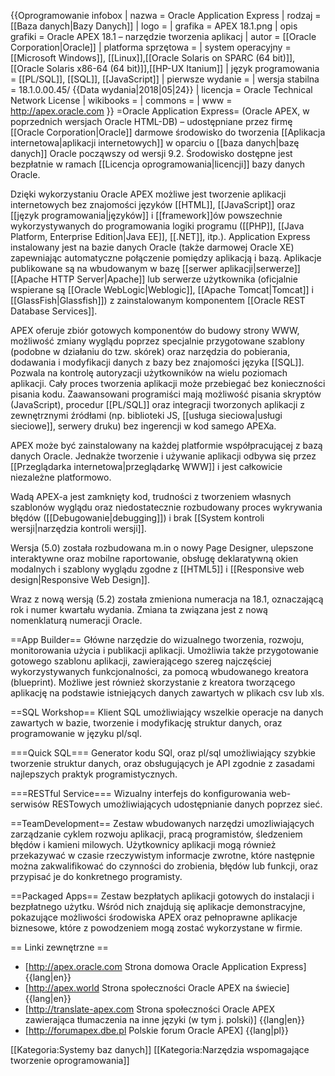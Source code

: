 {{Oprogramowanie infobox
 | nazwa               = Oracle Application Express
 | rodzaj              = [[Baza danych|Bazy Danych]]
 | logo                = 
 | grafika             = APEX 18.1.png
 | opis grafiki        = Oracle APEX 18.1 – narzędzie tworzenia aplikacj
 | autor               = [[Oracle Corporation|Oracle]]
 | platforma sprzętowa = 
 | system operacyjny   = [[Microsoft Windows]], [[Linux]],[[Oracle Solaris on SPARC (64 bit)]],[[Oracle Solaris x86-64 (64 bit)]],[[HP-UX Itanium]]
 | język programowania = [[PL/SQL]], [[SQL]], [[JavaScript]]
 | pierwsze wydanie    = 
 | wersja stabilna     = 18.1.0.00.45/ {{Data wydania|2018|05|24}}
 | licencja            = Oracle Technical Network License
 | wikibooks           = 
 | commons             = 
 | www                 = http://apex.oracle.com
}}
=Oracle Application Express= 
(Oracle APEX, w poprzednich wersjach Oracle HTML-DB) – udostępniane przez firmę [[Oracle Corporation|Oracle]] darmowe środowisko do tworzenia [[Aplikacja internetowa|aplikacji internetowych]] w oparciu o [[baza danych|bazę danych]] Oracle począwszy od wersji 9.2. Środowisko dostępne jest bezpłatnie w ramach [[Licencja oprogramowania|licencji]] bazy danych Oracle.

Dzięki wykorzystaniu Oracle APEX możliwe jest tworzenie aplikacji internetowych bez znajomości języków [[HTML]], [[JavaScript]] oraz [[język programowania|języków]] i [[framework]]ów powszechnie wykorzystywanych do programowania logiki programu ([[PHP]], [[Java Platform, Enterprise Edition|Java EE]], [[.NET]], itp.). Application Express instalowany jest na bazie danych Oracle (także darmowej Oracle XE) zapewniając automatyczne połączenie pomiędzy aplikacją i bazą. Aplikacje publikowane są na wbudowanym w bazę [[serwer aplikacji|serwerze]] [[Apache HTTP Server|Apache]] lub serwerze użytkownika (oficjalnie wspierane są [[Oracle WebLogic|Weblogic]], [[Apache Tomcat|Tomcat]] i [[GlassFish|Glassfish]]) z zainstalowanym komponentem [[Oracle REST Database Services]].

APEX oferuje zbiór gotowych komponentów do budowy strony WWW, możliwość zmiany wyglądu poprzez specjalnie przygotowane szablony (podobne w działaniu do tzw. skórek) oraz narzędzia do pobierania, dodawania i modyfikacji danych z bazy bez znajomości języka [[SQL]]. Pozwala na kontrolę autoryzacji użytkowników na wielu poziomach aplikacji. Cały proces tworzenia aplikacji może przebiegać bez konieczności pisania kodu. Zaawansowani programiści mają możliwość pisania skryptów (JavaScript), procedur [[PL/SQL]] oraz integracji tworzonych aplikacji z zewnętrznymi źródłami (np. biblioteki JS, [[usługa sieciowa|usługi sieciowe]], serwery druku) bez ingerencji w kod samego APEXa.

APEX może być zainstalowany na każdej platformie współpracującej z bazą danych Oracle. Jednakże tworzenie i używanie aplikacji odbywa się przez [[Przeglądarka internetowa|przeglądarkę WWW]] i jest całkowicie niezależne platformowo.

Wadą APEX-a jest zamknięty kod, trudności z tworzeniem własnych szablonów wyglądu oraz niedostatecznie rozbudowany proces wykrywania błędów ([[Debugowanie|debugging]]) i brak [[System kontroli wersji|narzędzia kontroli wersji]].

Wersja (5.0) została rozbudowana m.in o nowy Page Designer, ulepszone interaktywne oraz mobilne raportowanie, obsługę deklaratywną okien modalnych i szablony wyglądu zgodne z [[HTML5]] i [[Responsive web design|Responsive Web Design]].

Wraz z nową wersją (5.2) została zmieniona numeracja na 18.1, oznaczającą rok i numer kwartału wydania. Zmiana ta związana jest z nową nomenklaturą numeracji Oracle.

==App Builder==
Główne narzędzie do wizualnego tworzenia, rozwoju, monitorowania użycia i publikacji aplikacji. Umożliwia także przygotowanie gotowego szablonu aplikacji, zawierającego szereg najczęściej wykorzystywanych funkcjonalności, za pomocą wbudowanego kreatora (blueprint). Możliwe jest również skorzystanie z kreatora tworzącego aplikację na podstawie istniejących danych zawartych w plikach csv lub xls.

==SQL Workshop==
Klient SQL umożliwiający wszelkie operacje na danych zawartych w bazie, tworzenie i modyfikację struktur danych, oraz programowanie w języku pl/sql.

===Quick SQL===
Generator kodu SQl, oraz pl/sql umożliwiający szybkie tworzenie struktur danych, oraz obsługujących je API zgodnie z zasadami najlepszych praktyk programistycznych.

===RESTful Service===
Wizualny interfejs do konfigurowania web-serwisów RESTowych umożliwiających udostępnianie danych poprzez sieć.

==TeamDevelopment==
Zestaw wbudowanych narzędzi umozliwiających zarządzanie cyklem rozwoju aplikacji, pracą programistów, śledzeniem błędów i kamieni milowych. Użytkownicy aplikacji mogą również przekazywać w czasie rzeczywistym informacje zwrotne, które następnie można zakwalifikować do czynności do zrobienia, błędów lub funkcji, oraz przypisać je do konkretnego programisty. 

==Packaged Apps==
Zestaw bezpłatych aplikacji gotowych do instalacji i bezpłatnego użytku. Wśród nich znajdują się aplikacje demonstracyjne, pokazujące możliwości środowiska APEX oraz pełnoprawne aplikacje biznesowe, które z powodzeniem mogą zostać wykorzystane w firmie.

== Linki zewnętrzne ==
* [http://apex.oracle.com Strona domowa Oracle Application Express] {{lang|en}}
* [http://apex.world Strona społeczności Oracle APEX na świecie] {{lang|en}}
* [http://translate-apex.com Strona społeczności Oracle APEX zawierająca tłumaczenia na inne języki (w tym j. polski)] {{lang|en}}
* [http://forumapex.dbe.pl Polskie forum Oracle APEX] {{lang|pl}}

[[Kategoria:Systemy baz danych]]
[[Kategoria:Narzędzia wspomagające tworzenie oprogramowania]]
